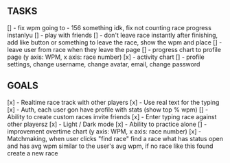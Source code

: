 ## TASKS

[] - fix wpm going to - 156 something idk, fix not counting race progress instanlyu
[] - play with friends
[] - don't leave race instantly after finishing, add like button or something to leave the race, show the wpm and place
[] - leave user from race when they leave the page
[] - progress chart to profile page (y axis: WPM, x axis: race number)
[x] - activity chart
[] - profile settings, change username, change avatar, email, change password

## GOALS

[x] - Realtime race track with other players
[x] - Use real text for the typing
[x] - Auth, each user gon have profile with stats (show top % wpm)
[] - Ability to create custom races invite friends
[x] - Enter typing race against other playersz
[x] - Light / Dark mode
[x] - Ability to practice alone
[] - improvement overtime chart (y axis: WPM, x axis: race number)
[x] - Matchmaking, when user clicks "find race" find a race what has status open and has avg wpm similar to the user's avg wpm, if no race like this found create a new race
